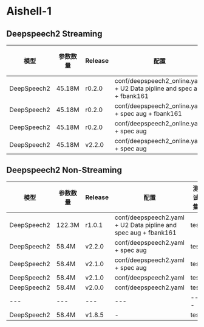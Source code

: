 # Aishell-1

## Deepspeech2 Streaming

| 模型          | 参数数量   | Release | 配置                                                                     | 测试集  | 有效损失              | CER    |
|-------------|--------|---------|------------------------------------------------------------------------|------|-------------------|--------|
| DeepSpeech2 | 45.18M | r0.2.0  | conf/deepspeech2_online.yaml + U2 Data pipline and spec aug + fbank161 | test | 6.876979827880859 | 0.0666 |
| DeepSpeech2 | 45.18M | r0.2.0  | conf/deepspeech2_online.yaml + spec aug + fbank161                     | test | 7.679287910461426 | 0.0718 |
| DeepSpeech2 | 45.18M | r0.2.0  | conf/deepspeech2_online.yaml + spec aug                                | test | 7.708217620849609 | 0.078  |
| DeepSpeech2 | 45.18M | v2.2.0  | conf/deepspeech2_online.yaml + spec aug                                | test | 7.994938373565674 | 0.080  |

## Deepspeech2 Non-Streaming

|  模型         | 参数数量   | Release | 配置                                                              | 测试集  | 有效损失              | CER      |
|-------------|--------|---------|-----------------------------------------------------------------|------|-------------------|----------|
| DeepSpeech2 | 122.3M | r1.0.1  | conf/deepspeech2.yaml + U2 Data pipline and spec aug + fbank161 | test | 5.780756044387817 | 0.055400 | 
| DeepSpeech2 | 58.4M  | v2.2.0  | conf/deepspeech2.yaml + spec aug                                | test | 5.738585948944092 | 0.064000 |  
| DeepSpeech2 | 58.4M  | v2.1.0  | conf/deepspeech2.yaml + spec aug                                | test | 7.483316898345947 | 0.077860 |  
| DeepSpeech2 | 58.4M  | v2.1.0  | conf/deepspeech2.yaml                                           | test | 7.299022197723389 | 0.078671 |
| DeepSpeech2 | 58.4M  | v2.0.0  | conf/deepspeech2.yaml                                           | test | -                 | 0.078977 |  
| ---         | ---    | ---     | ---                                                             | ---  | ---               | ---      |  
| DeepSpeech2 | 58.4M  | v1.8.5  | -                                                               | test | -                 | 0.080447 |
